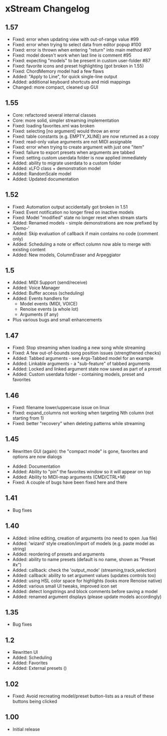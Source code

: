 # xStream Changelog

## 1.57
- Fixed: error when updating view with out-of-range value #99
- Fixed: error when trying to select data from editor popup #100
- Fixed: error is thrown when entering "return" into main method #97
- Fixed: model doesn't work when last line is comment #95
- Fixed: expecting "models" to be present in custom user-folder #87
- Fixed: favorite icons and preset highlighting (got broken in 1.55)
- Fixed: ChordMemory model had a few flaws
- Added: "Apply to Line", for quick single-line output
- Added: additional keyboard shortcuts and midi mappings 
- Changed: more compact, cleaned up GUI

## 1.55
- Core: refactored several internal classes
- Core: more solid, simpler streaming implementation
- Fixed: loading favorites.xml was broken
- Fixed: selecting [no argument] would throw an error
- Fixed: table constants (e.g. EMPTY_XLINE) are now returned as a copy
- Fixed: read-only value arguments are not MIDI assignable
- Fixed: error when trying to create argument with just one "item"
- Fixed: failure to export presets when arguments are tabbed
- Fixed: setting custom userdata folder is now applied immediately
- Added: ability to migrate userdata to a custom folder
- Added: xLFO class + demonstration model
- Added: RandomScale model 
- Added: Updated documentation 

## 1.52 
- Fixed: Automation output accidentally got broken in 1.51
- Fixed: Event notification no longer fired on inactive models
- Fixed: Model "modified" state no longer reset when stream starts
- Added: Renamed models - simple demonstrations are now prefixed by 'Demo-'
- Added: Skip evaluation of callback if main contains no code (comment only)
- Added: Scheduling a note or effect column now able to merge with existing content
- Added: New models, ColumnEraser and Arpeggiator 

## 1.5
- Added: MIDI Support (send/receive)
- Added: Voice Manager
- Added: Buffer access (scheduling)
- Added: Events handlers for 
  * Model events (MIDI, VOICE)
  * Renoise events (a whole lot)
  * Arguments (if any)
- Plus various bugs and small enhancements

## 1.47
- Fixed: Stop streaming when loading a new song while streaming 
- Fixed: A few out-of-bounds song position issues (strengthened checks)
- Added: Tabbed arguments - see Args-Tabbed model for an example
- Added: Linkable arguments - a "sub-feature" of tabbed arguments
- Added: Locked and linked argument state now saved as part of a preset
- Added: Custom userdata folder - containing models, preset and favorites

## 1.46
- Fixed: filename lower/uppercase issue on linux
- Fixed: expand_columns not working when targeting Nth column (not starting from 1)
- Fixed: better "recovery" when deleting patterns while streaming 

## 1.45
- Rewritten GUI (again): the "compact mode" is gone, favorites and options are now dialogs
* Added: Documentation
* Added: Ability to "pin" the favorites window so it will appear on top
* Added: Ability to MIDI-map arguments (CMD/CTRL+M) 
* Fixed: A couple of bugs have been fixed here and there

## 1.41
- Bug fixes 

## 1.40
- Added: inline editing, creation of arguments (no need to open .lua file)
- Added: 'wizard' style creation/import of models (e.g. paste model as string)
- Added: reordering of presets and arguments
- Added: ability to name presets (default is no name, shown as "Preset #x")
- Added: callback: check the 'output_mode' (streaming,track,selection)
- Added: callback: ability to set argument values (updates controls too)
- Added: using HSL color space for highlights (looks more Renoise native)
- Added: various small UI tweaks, improved icon set
- Added: detect longstrings and block comments before saving a model
- Added: renamed argument displays (please update models accordingly)
  
## 1.35
- Bug fixes

## 1.2
- Rewritten UI
- Added: Scheduling 
- Added: Favorites
- Added: External presets ()

## 1.02
- Fixed: Avoid recreating model/preset button-lists as a result of these buttons being clicked

## 1.00
- Initial release
